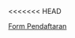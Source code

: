<html>
<body>

<<<<<<< HEAD
<p><a href="https://ayubanggoro.github.io/form/">Form Pendaftaran</a></p>
